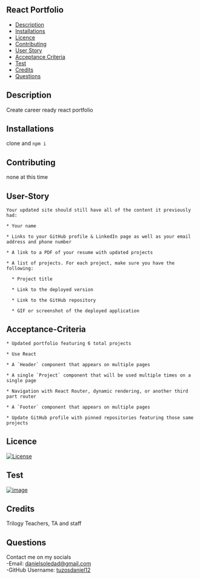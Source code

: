 ## React Portfolio

- [Description](#Description)
- [Installations](#Installations)
- [Licence](#Licence)
- [Contributing](#Contributing)
- [User Story](#User-Story)
- [Acceptance Criteria](#Acceptance-Criteria)
- [Test](#Test)
- [Credits](#Credits)
- [Questions](#Questions)

## Description

Create career ready react portfolio


## Installations

clone and `npm i`

## Contributing

none at this time

## User-Story

```
Your updated site should still have all of the content it previously had:

* Your name

* Links to your GitHub profile & LinkedIn page as well as your email address and phone number

* A link to a PDF of your resume with updated projects

* A list of projects. For each project, make sure you have the following:

  * Project title

  * Link to the deployed version

  * Link to the GitHub repository

  * GIF or screenshot of the deployed application
```

## Acceptance-Criteria

```
* Updated portfolio featuring 6 total projects

* Use React

* A `Header` component that appears on multiple pages

* A single `Project` component that will be used multiple times on a single page 

* Navigation with React Router, dynamic rendering, or another third part router

* A `Footer` component that appears on multiple pages

* Update GitHub profile with pinned repositories featuring those same projects
```

## Licence

[![License](https://img.shields.io/badge/License-MIT-yellow.svg)](https://opensource.org/licenses/MIT)

## Test

[![image](https://github.com/Tuzosdaniel12/Emp-Directory/blob/main/images/empdirectory.png?raw=true)](https://daniel-soledad.herokuapp.com/)

## Credits

Trilogy Teachers, TA and staff

## Questions
Contact me on my socials
<br>
-Email: [danielsoledad@gmail.com](mailto:danielsoledad@gmail.com)
<br>
-GitHub Username: [tuzosdaniel12](https://github.com/tuzosdaniel12) 
